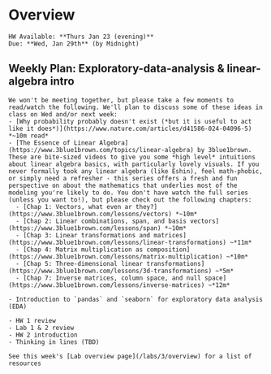 # Overview
```{admonition} HW 2
HW Available: **Thurs Jan 23 (evening)**  
Due: **Wed, Jan 29th** (by Midnight)
```

<!-- ```{important}
*Like last week make sure to use Github classroom to access and submit the HW!*  
``` -->

## Weekly Plan: Exploratory-data-analysis & linear-algebra intro
```{topic} Monday Jan 20th - NO CLASS (MLK Day)
We won't be meeting together, but please take a few moments to read/watch the following. We'll plan to discuss some of these ideas in class on Wed and/or next week:  
- [Why probability probably doesn't exist (*but it is useful to act like it does*)](https://www.nature.com/articles/d41586-024-04096-5) *~10m read*
- [The Essence of Linear Algebra](https://www.3blue1brown.com/topics/linear-algebra) by 3blue1brown. These are bite-sized videos to give you some *high level* intuitions about linear algebra basics, with particularly lovely visuals. If you never formally took any linear algebra (like Eshin), feel math-phobic, or simply need a refresher - this series offers a fresh and fun perspective on about the mathematics that underlies most of the modeling you're likely to do. You don't have watch the full series (unless you want to!), but please check out the following chapters:  
  - [Chap 1: Vectors, what even ar they?](https://www.3blue1brown.com/lessons/vectors) *~10m*
  - [Chap 2: Linear combinations, span, and basis vectors](https://www.3blue1brown.com/lessons/span) *~10m*
  - [Chap 3: Linear transformations and matrices](https://www.3blue1brown.com/lessons/linear-transformations) ~*11m*
  - [Chap 4: Matrix multiplication as composition](https://www.3blue1brown.com/lessons/matrix-multiplication) ~*10m*
  - [Chap 5: Three-dimensional linear transformations](https://www.3blue1brown.com/lessons/3d-transformations) ~*5m*
  - [Chap 7: Inverse matrices, column space, and null space](https://www.3blue1brown.com/lessons/inverse-matrices) ~*12m*
```

```{topic} [📚 Tuesday Jan 20th (LAB)](https://classroom.github.com/a/_8LpMasX)
- Introduction to `pandas` and `seaborn` for exploratory data analysis (EDA)
```

```{topic} Wednesday Jan 21st (tentative plan)
- HW 1 review
- Lab 1 & 2 review
- HW 2 introduction
- Thinking in lines (TBD)
```

```{topic} Python References
See this week's [Lab overview page](/labs/3/overview) for a list of resources
```

